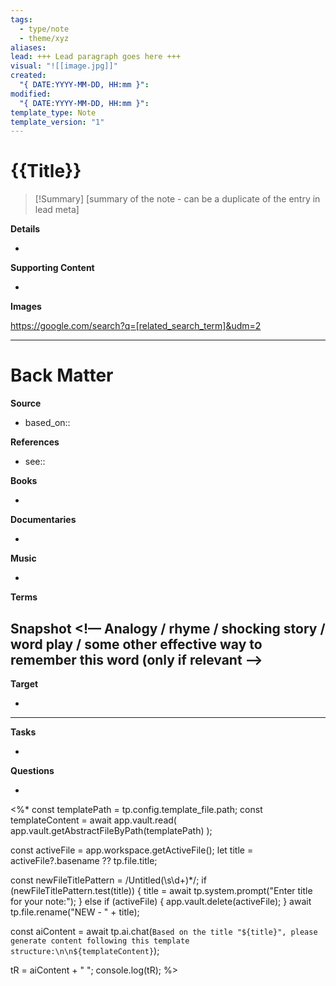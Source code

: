 ```yaml
---
tags:
  - type/note
  - theme/xyz
aliases: 
lead: +++ Lead paragraph goes here +++
visual: "![[image.jpg]]"
created:
  "{ DATE:YYYY-MM-DD, HH:mm }": 
modified:
  "{ DATE:YYYY-MM-DD, HH:mm }": 
template_type: Note
template_version: "1"
---
```

# {{Title}}
<!--  Clear and descriptive title -->

<!--  Most essential idea from "lead"-key  in properties section -->

> [!Summary]
> [summary of the note - can be a duplicate of the entry in lead meta]

**Details**
<!-- Main content in body of my note  -->
- 

**Supporting Content**
<!-- Supporting content in tail of my note  -->
- 


**Images** 
<!-- Relevant images with descriptions, can be multiple links --> 
https://google.com/search?q=[related_search_term]&udm=2

---
# Back Matter

**Source**
<!-- Always keep a link to the source- --> 
- based_on::

**References**
<!-- Links to pages not referenced in the content. 
- see:: [[related note]] and <why you made this connection> -->
- see:: 

**Books**
<!-- Link any relevant books. Format should be: <author> - <book title> -->
- 

**Documentaries**
<!-- Link any relevant documentaries with link, if possible. -->
- 

**Music**
<!-- Link any relevant music. -->
- 

**Terms**
<!-- Links to definition pages. -->

**Snapshot**
<!— Analogy / rhyme / shocking story / word play / some other effective way to remember this word (only if relevant —> 
- 

**Target**
<!-- Link to project note or externaly published content. -->
- 
---
**Tasks**
<!-- What remains to be done with this note? --> 
- 

**Questions**
<!-- What remains for you to consider? --> 
- 

<%*
const templatePath = tp.config.template_file.path;
const templateContent = await app.vault.read( app.vault.getAbstractFileByPath(templatePath) );

const activeFile = app.workspace.getActiveFile();
let title = activeFile?.basename ?? tp.file.title;

const newFileTitlePattern = /Untitled(\s\d+)*/; 
if (newFileTitlePattern.test(title)) {
  title = await tp.system.prompt("Enter title for your note:");
} else if (activeFile) {
  app.vault.delete(activeFile);
}
await tp.file.rename("NEW - " + title);

const aiContent = await tp.ai.chat(`Based on the title "${title}", please generate content following this template structure:\n\n${templateContent}`);

tR = aiContent + " ";
console.log(tR);
%>

